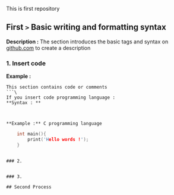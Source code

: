 This is first repository 


## First `>` Basic writing and formatting syntax 
**Description :** The section introduces the basic tags and syntax on [github.com](https//:github.com) to create a description 

### 1. Insert code 
**Example :**
```
This section contains code or comments
```\
If you insert code programming language :
**Syntax : **  
```
```[language]
```
```\

**Example :** C programming language
```
```C
	int main(){
		print('Hello words !');
	}
```
```\

### 2. 


### 3. 

## Second Process
